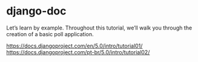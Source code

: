 # django-doc
Let’s learn by example.  Throughout this tutorial, we’ll walk you through the creation of a basic poll application.

https://docs.djangoproject.com/en/5.0/intro/tutorial01/
https://docs.djangoproject.com/pt-br/5.0/intro/tutorial02/